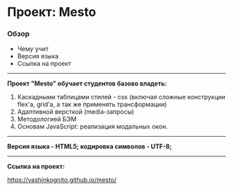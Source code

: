 # Проект: Mesto

### Обзор

- Чему учит
- Версия языка
- Ссылка на проект

---

**Проект "Mesto" обучает студентов базово владеть:**

1. Каскадными таблицами стилей - css (включая сложные конструкции flex'а, grid'а, а так же применять трансформации)
2. Адаптивной версткой (media-запросы)
3. Mетодологией БЭМ
4. Основам JavaScript: реализация модальных окон.

---

**Версия языка - HTML5; кодировка символов - UTF-8;**

---

**Сcылка на проект:**

https://vashinkognito.github.io/mesto/
